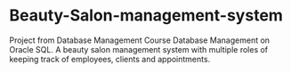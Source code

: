 # Beauty-Salon-management-system
Project from Database Management Course Database Management on Oracle SQL.  A beauty salon management system with multiple roles of keeping track of employees, clients and appointments.
